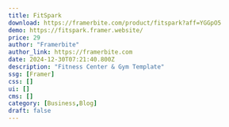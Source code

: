 ```yaml
---
title: FitSpark
download: https://framerbite.com/product/fitspark?aff=YGGpO5
demo: https://fitspark.framer.website/
price: 29
author: "Framerbite"
author_link: https://framerbite.com
date: 2024-12-30T07:21:40.800Z
description: "Fitness Center & Gym Template"
ssg: [Framer]
css: []
ui: []
cms: []
category: [Business,Blog]
draft: false
---
```

